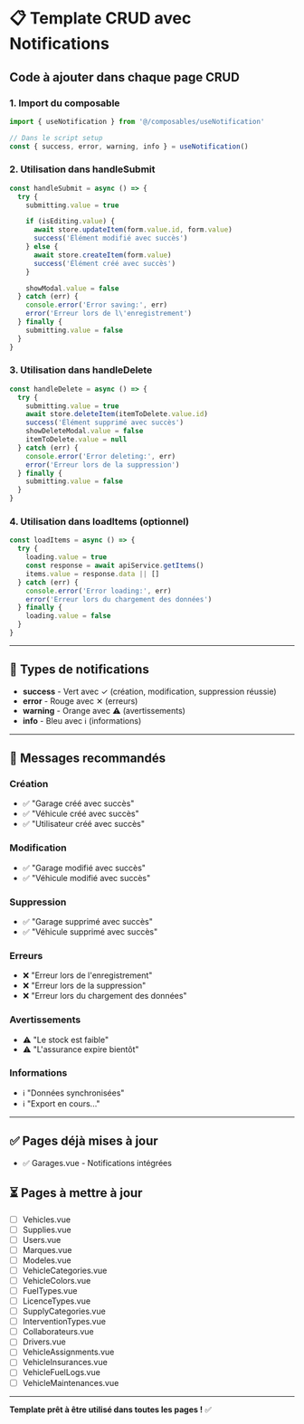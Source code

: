 # 📋 Template CRUD avec Notifications

## Code à ajouter dans chaque page CRUD

### 1. Import du composable

```javascript
import { useNotification } from '@/composables/useNotification'

// Dans le script setup
const { success, error, warning, info } = useNotification()
```

### 2. Utilisation dans handleSubmit

```javascript
const handleSubmit = async () => {
  try {
    submitting.value = true

    if (isEditing.value) {
      await store.updateItem(form.value.id, form.value)
      success('Élément modifié avec succès')
    } else {
      await store.createItem(form.value)
      success('Élément créé avec succès')
    }

    showModal.value = false
  } catch (err) {
    console.error('Error saving:', err)
    error('Erreur lors de l\'enregistrement')
  } finally {
    submitting.value = false
  }
}
```

### 3. Utilisation dans handleDelete

```javascript
const handleDelete = async () => {
  try {
    submitting.value = true
    await store.deleteItem(itemToDelete.value.id)
    success('Élément supprimé avec succès')
    showDeleteModal.value = false
    itemToDelete.value = null
  } catch (err) {
    console.error('Error deleting:', err)
    error('Erreur lors de la suppression')
  } finally {
    submitting.value = false
  }
}
```

### 4. Utilisation dans loadItems (optionnel)

```javascript
const loadItems = async () => {
  try {
    loading.value = true
    const response = await apiService.getItems()
    items.value = response.data || []
  } catch (err) {
    console.error('Error loading:', err)
    error('Erreur lors du chargement des données')
  } finally {
    loading.value = false
  }
}
```

---

## 🎨 Types de notifications

- **success** - Vert avec ✓ (création, modification, suppression réussie)
- **error** - Rouge avec ✕ (erreurs)
- **warning** - Orange avec ⚠ (avertissements)
- **info** - Bleu avec ℹ (informations)

---

## 📝 Messages recommandés

### Création
- ✅ "Garage créé avec succès"
- ✅ "Véhicule créé avec succès"
- ✅ "Utilisateur créé avec succès"

### Modification
- ✅ "Garage modifié avec succès"
- ✅ "Véhicule modifié avec succès"

### Suppression
- ✅ "Garage supprimé avec succès"
- ✅ "Véhicule supprimé avec succès"

### Erreurs
- ❌ "Erreur lors de l'enregistrement"
- ❌ "Erreur lors de la suppression"
- ❌ "Erreur lors du chargement des données"

### Avertissements
- ⚠️ "Le stock est faible"
- ⚠️ "L'assurance expire bientôt"

### Informations
- ℹ️ "Données synchronisées"
- ℹ️ "Export en cours..."

---

## ✅ Pages déjà mises à jour

- ✅ Garages.vue - Notifications intégrées

## ⏳ Pages à mettre à jour

- [ ] Vehicles.vue
- [ ] Supplies.vue
- [ ] Users.vue
- [ ] Marques.vue
- [ ] Modeles.vue
- [ ] VehicleCategories.vue
- [ ] VehicleColors.vue
- [ ] FuelTypes.vue
- [ ] LicenceTypes.vue
- [ ] SupplyCategories.vue
- [ ] InterventionTypes.vue
- [ ] Collaborateurs.vue
- [ ] Drivers.vue
- [ ] VehicleAssignments.vue
- [ ] VehicleInsurances.vue
- [ ] VehicleFuelLogs.vue
- [ ] VehicleMaintenances.vue

---

**Template prêt à être utilisé dans toutes les pages !** ✅

